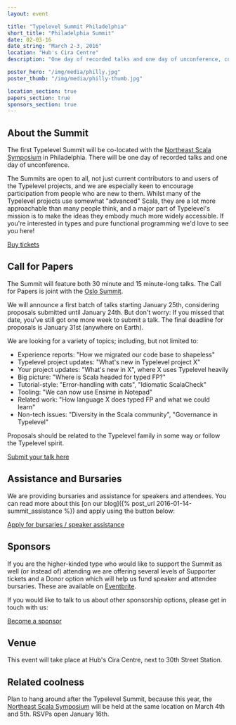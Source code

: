 ```yaml
---
layout: event

title: "Typelevel Summit Philadelphia"
short_title: "Philadelphia Summit"
date: 02-03-16
date_string: "March 2-3, 2016"
location: "Hub's Cira Centre"
description: "One day of recorded talks and one day of unconference, co-located with NE Scala."

poster_hero: "/img/media/philly.jpg"
poster_thumb: "/img/media/philly-thumb.jpg"

location_section: true
papers_section: true
sponsors_section: true
---
```


## About the Summit

The first Typelevel Summit will be co-located with the <a href="http://www.nescala.org/">Northeast Scala Symposium</a> in Philadelphia.
There will be one day of recorded talks and one day of unconference.

The Summits are open to all, not just current contributors to and users of the Typelevel projects, and we are especially keen to encourage participation from people who are new to them.
Whilst many of the Typelevel projects use somewhat "advanced" Scala, they are a lot more approachable than many people think, and a major part of Typelevel's mission is to make the ideas they embody much more widely accessible.
If you're interested in types and pure functional programming we'd love to see you here!

<a class="btn large" href="https://www.eventbrite.co.uk/e/typelevel-summit-us-tickets-20778897241">Buy tickets</a>

## Call for Papers

The Summit will feature both 30 minute and 15 minute-long talks.
The Call for Papers is joint with the <a href="/event/2016-05-summit-oslo/">Oslo Summit</a>.

We will announce a first batch of talks starting January 25th, considering proposals submitted until January 24th.
But don't worry: If you missed that date, you've still got one more week to submit a talk.
The final deadline for proposals is January 31st (anywhere on Earth).

We are looking for a variety of topics; including, but not limited to:

- Experience reports:  "How we migrated our code base to shapeless"
- Typelevel project updates: "What's new in Typelevel project X"
- Your project updates: "What's new in X", where X uses Typelevel heavily
- Big picture: "Where is Scala headed for typed FP?"
- Tutorial-style: "Error-handling with cats", "Idiomatic ScalaCheck"
- Tooling: "We can now use Ensime in Notepad"
- Related work: "How language X does typed FP and what we could learn"
- Non-tech issues: "Diversity in the Scala community", "Governance in Typelevel"

Proposals should be related to the Typelevel family in some way or follow the Typelevel spirit.

<a class="btn large" href="http://goo.gl/forms/SX3plxsOKb">Submit your talk here</a>

## Assistance and Bursaries

We are providing bursaries and assistance for speakers and attendees. You can read more about this [on our blog]({% post_url 2016-01-14-summit_assistance %}) and apply using the button below:

<a class="btn large" href="https://docs.google.com/a/underscoreconsulting.com/forms/d/1hhia7etHm_UT4WnQS7JTyGE03z-2-T1xJGujOkvacjs/viewform">Apply for bursaries / speaker assistance</a>

## Sponsors

If you are the higher-kinded type who would like to support the Summit as well (or instead of) attending we are offering several levels of Supporter tickets and a Donor option which will help us fund speaker and attendee bursaries.
These are available on <a href="https://www.eventbrite.co.uk/e/typelevel-summit-us-tickets-20778897241">Eventbrite</a>.

If you would like to talk to us about other sponsorship options, please get in touch with us:

<a class="btn large" href="mailto:info@typelevel.org">Become a sponsor</a>

## Venue

This event will take place at Hub's Cira Centre, next to 30th Street Station.

## Related coolness

Plan to hang around after the Typelevel Summit, because this year, the <a href="http://www.nescala.org/">Northeast Scala Symposium</a> will be held at the same location on March 4th and 5th.
RSVPs open January 16th.
